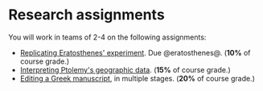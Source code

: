 # Research assignments #

You will work in teams of 2-4 on the following assignments:

- [Replicating Eratosthenes' experiment][lab2].  Due @eratosthenes@.  (**10%** of course grade.)
- [Interpreting Ptolemy's geographic data][lab4]. (**15%** of course grade.)
- [Editing a Greek manuscript][edit], in multiple stages.  (**20%** of course grade.)


[edit]: problemsets/editing.html

[lab1]: problemsets/verbaladjectives.html
[lab2]: problemsets/eratosthenes.html
[lab3]:  problemsets/diagrams.html
[lab4]: problemsets/ptolemy.html